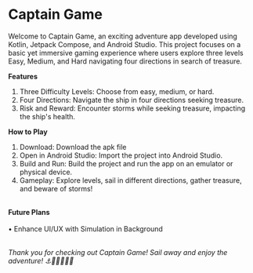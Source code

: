 # **Captain Game**

Welcome to Captain Game, an exciting adventure app developed using Kotlin, Jetpack Compose, and Android Studio. This project focuses on a basic yet immersive gaming experience where users explore three levels Easy, Medium, and Hard navigating four directions in search of treasure.

**Features** 

1.  Three Difficulty Levels: Choose from easy, medium, or hard.
2.  Four Directions: Navigate the ship in four directions seeking treasure.
3.  Risk and Reward: Encounter storms while seeking treasure, impacting the ship's health.


**How to Play**
1.	Download: Download the apk file 
2.	Open in Android Studio: Import the project into Android Studio.
3.	Build and Run: Build the project and run the app on an emulator or physical device.
4.	Gameplay: Explore levels, sail in different directions, gather treasure, and beware of storms!

\
**Future Plans**\
\
•	Enhance UI/UX with Simulation in Background

\
*Thank you for checking out Captain Game! Sail away and enjoy the adventure! ⚓️🌟🎯🏴‍☠️🌊*
